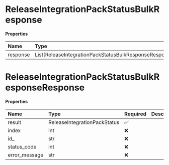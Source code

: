 # ReleaseIntegrationPackStatusBulkResponse

**Properties**

| Name     | Type                                                   | Required | Description |
| :------- | :----------------------------------------------------- | :------- | :---------- |
| response | List[ReleaseIntegrationPackStatusBulkResponseResponse] | ❌       |             |

# ReleaseIntegrationPackStatusBulkResponseResponse

**Properties**

| Name          | Type                         | Required | Description |
| :------------ | :--------------------------- | :------- | :---------- |
| result        | ReleaseIntegrationPackStatus | ✅       |             |
| index         | int                          | ❌       |             |
| id\_          | str                          | ❌       |             |
| status_code   | int                          | ❌       |             |
| error_message | str                          | ❌       |             |

